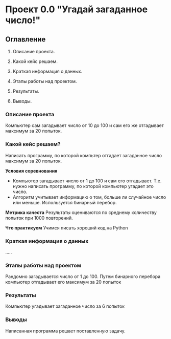 # Проект 0.0 "Угадай загаданное число!"

## Оглавление
1. Описание проекта.

2. Какой кейс решаем.

3. Краткая информация о данных.

4. Этапы работы над проектом.

5. Результаты.

6. Выводы.

### Описание проекта
Компьютер сам загадывает число от 10 до 100 и сам его же отгадывает максимум за 20 попыток.

### Какой кейс решаем?
Написать программу, по которой компьтер отгадает загаданное число максимум за 20 попыток.

**Условия соревнования**
- Компьютер загадывает число от 1 до 100 и сам его отгадывает. Т.е. нужно написать программу, по которой компьютер угадает это число.
- Алгоритм учитывает информацию о том, больше ли случайное число или меньше. Используется бинарный перебор.

**Метрика качеста**
Результаты оцениваются по среднему количеству попыток при 1000 повторений.

**Что практикуем**
Учимся писать хороший код на Python

### Краткая информация о данных
.....

### Этапы работы над проектом
Рандомно загадывается число от 1 до 100. Путем бинарного перебора компьютер отгадывает его максимум за 20 попыток

### Результаты
Компьютер угадывает загаданное число за 6 попыток

### Выводы
Написанная программа решает поставленную задачу.